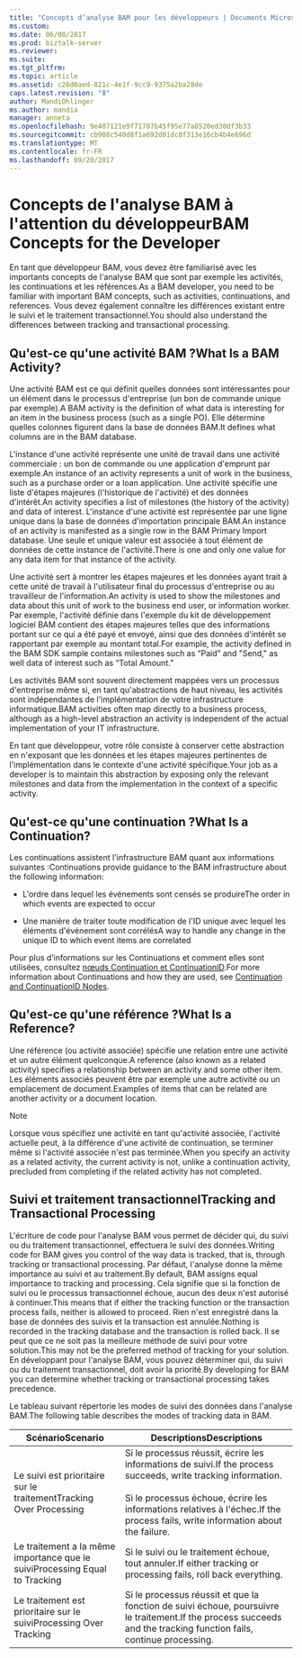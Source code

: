 ```yaml
---
title: "Concepts d’analyse BAM pour les développeurs | Documents Microsoft"
ms.custom: 
ms.date: 06/08/2017
ms.prod: biztalk-server
ms.reviewer: 
ms.suite: 
ms.tgt_pltfrm: 
ms.topic: article
ms.assetid: c26d0aed-821c-4e1f-9cc9-9375a2ba28de
caps.latest.revision: "8"
author: MandiOhlinger
ms.author: mandia
manager: anneta
ms.openlocfilehash: 9e407121e9f71707b45f95e77a8520ed30df3b33
ms.sourcegitcommit: cb908c540d8f1a692d01dc8f313e16cb4b4e696d
ms.translationtype: MT
ms.contentlocale: fr-FR
ms.lasthandoff: 09/20/2017
---
```

# <a name="bam-concepts-for-the-developer"></a><span data-ttu-id="61906-102">Concepts de l'analyse BAM à l'attention du développeur</span><span class="sxs-lookup"><span data-stu-id="61906-102">BAM Concepts for the Developer</span></span>
<span data-ttu-id="61906-103">En tant que développeur BAM, vous devez être familiarisé avec les importants concepts de l'analyse BAM que sont par exemple les activités, les continuations et les références.</span><span class="sxs-lookup"><span data-stu-id="61906-103">As a BAM developer, you need to be familiar with important BAM concepts, such as activities, continuations, and references.</span></span> <span data-ttu-id="61906-104">Vous devez également connaître les différences existant entre le suivi et le traitement transactionnel.</span><span class="sxs-lookup"><span data-stu-id="61906-104">You should also understand the differences between tracking and transactional processing.</span></span>  
  
## <a name="what-is-a-bam-activity"></a><span data-ttu-id="61906-105">Qu'est-ce qu'une activité BAM ?</span><span class="sxs-lookup"><span data-stu-id="61906-105">What Is a BAM Activity?</span></span>  
 <span data-ttu-id="61906-106">Une activité BAM est ce qui définit quelles données sont intéressantes pour un élément dans le processus d'entreprise (un bon de commande unique par exemple).</span><span class="sxs-lookup"><span data-stu-id="61906-106">A BAM activity is the definition of what data is interesting for an item in the business process (such as a single PO).</span></span> <span data-ttu-id="61906-107">Elle détermine quelles colonnes figurent dans la base de données BAM.</span><span class="sxs-lookup"><span data-stu-id="61906-107">It defines what columns are in the BAM database.</span></span>  
  
 <span data-ttu-id="61906-108">L'instance d'une activité représente une unité de travail dans une activité commerciale : un bon de commande ou une application d'emprunt par exemple.</span><span class="sxs-lookup"><span data-stu-id="61906-108">An instance of an activity represents a unit of work in the business, such as a purchase order or a loan application.</span></span> <span data-ttu-id="61906-109">Une activité spécifie une liste d'étapes majeures (l'historique de l'activité) et des données d'intérêt.</span><span class="sxs-lookup"><span data-stu-id="61906-109">An activity specifies a list of milestones (the history of the activity) and data of interest.</span></span> <span data-ttu-id="61906-110">L'instance d'une activité est représentée par une ligne unique dans la base de données d'importation principale BAM.</span><span class="sxs-lookup"><span data-stu-id="61906-110">An instance of an activity is manifested as a single row in the BAM Primary Import database.</span></span> <span data-ttu-id="61906-111">Une seule et unique valeur est associée à tout élément de données de cette instance de l'activité.</span><span class="sxs-lookup"><span data-stu-id="61906-111">There is one and only one value for any data item for that instance of the activity.</span></span>  
  
 <span data-ttu-id="61906-112">Une activité sert à montrer les étapes majeures et les données ayant trait à cette unité de travail à l'utilisateur final du processus d'entreprise ou au travailleur de l'information.</span><span class="sxs-lookup"><span data-stu-id="61906-112">An activity is used to show the milestones and data about this unit of work to the business end user, or information worker.</span></span> <span data-ttu-id="61906-113">Par exemple, l'activité définie dans l'exemple du kit de développement logiciel BAM contient des étapes majeures telles que des informations portant sur ce qui a été payé et envoyé, ainsi que des données d'intérêt se rapportant par exemple au montant total.</span><span class="sxs-lookup"><span data-stu-id="61906-113">For example, the activity defined in the BAM SDK sample contains milestones such as “Paid” and "Send," as well data of interest such as “Total Amount.”</span></span>  
  
 <span data-ttu-id="61906-114">Les activités BAM sont souvent directement mappées vers un processus d'entreprise même si, en tant qu'abstractions de haut niveau, les activités sont indépendantes de l'implémentation de votre infrastructure informatique.</span><span class="sxs-lookup"><span data-stu-id="61906-114">BAM activities often map directly to a business process, although as a high-level abstraction an activity is independent of the actual implementation of your IT infrastructure.</span></span>  
  
 <span data-ttu-id="61906-115">En tant que développeur, votre rôle consiste à conserver cette abstraction en n'exposant que les données et les étapes majeures pertinentes de l'implémentation dans le contexte d'une activité spécifique.</span><span class="sxs-lookup"><span data-stu-id="61906-115">Your job as a developer is to maintain this abstraction by exposing only the relevant milestones and data from the implementation in the context of a specific activity.</span></span>  
  
## <a name="what-is-a-continuation"></a><span data-ttu-id="61906-116">Qu'est-ce qu'une continuation ?</span><span class="sxs-lookup"><span data-stu-id="61906-116">What Is a Continuation?</span></span>  
 <span data-ttu-id="61906-117">Les continuations assistent l'infrastructure BAM quant aux informations suivantes :</span><span class="sxs-lookup"><span data-stu-id="61906-117">Continuations provide guidance to the BAM infrastructure about the following information:</span></span>  
  
-   <span data-ttu-id="61906-118">L'ordre dans lequel les événements sont censés se produire</span><span class="sxs-lookup"><span data-stu-id="61906-118">The order in which events are expected to occur</span></span>  
  
-   <span data-ttu-id="61906-119">Une manière de traiter toute modification de l'ID unique avec lequel les éléments d'événement sont corrélés</span><span class="sxs-lookup"><span data-stu-id="61906-119">A way to handle any change in the unique ID to which event items are correlated</span></span>  
  
 <span data-ttu-id="61906-120">Pour plus d’informations sur les Continuations et comment elles sont utilisées, consultez [nœuds Continuation et ContinuationID](../core/continuation-and-continuationid-nodes.md).</span><span class="sxs-lookup"><span data-stu-id="61906-120">For more information about Continuations and how they are used, see [Continuation and ContinuationID Nodes](../core/continuation-and-continuationid-nodes.md).</span></span>  
  
## <a name="what-is-a-reference"></a><span data-ttu-id="61906-121">Qu'est-ce qu'une référence ?</span><span class="sxs-lookup"><span data-stu-id="61906-121">What Is a Reference?</span></span>  
 <span data-ttu-id="61906-122">Une référence (ou activité associée) spécifie une relation entre une activité et un autre élément quelconque.</span><span class="sxs-lookup"><span data-stu-id="61906-122">A reference (also known as a related activity) specifies a relationship between an activity and some other item.</span></span> <span data-ttu-id="61906-123">Les éléments associés peuvent être par exemple une autre activité ou un emplacement de document.</span><span class="sxs-lookup"><span data-stu-id="61906-123">Examples of items that can be related are another activity or a document location.</span></span>  
  
> [!NOTE]
>  <span data-ttu-id="61906-124">Lorsque vous spécifiez une activité en tant qu'activité associée, l'activité actuelle peut, à la différence d'une activité de continuation, se terminer même si l'activité associée n'est pas terminée.</span><span class="sxs-lookup"><span data-stu-id="61906-124">When you specify an activity as a related activity, the current activity is not, unlike a continuation activity, precluded from completing if the related activity has not completed.</span></span>  
  
## <a name="tracking-and-transactional-processing"></a><span data-ttu-id="61906-125">Suivi et traitement transactionnel</span><span class="sxs-lookup"><span data-stu-id="61906-125">Tracking and Transactional Processing</span></span>  
 <span data-ttu-id="61906-126">L'écriture de code pour l'analyse BAM vous permet de décider qui, du suivi ou du traitement transactionnel, effectuera le suivi des données.</span><span class="sxs-lookup"><span data-stu-id="61906-126">Writing code for BAM gives you control of the way data is tracked, that is, through tracking or transactional processing.</span></span> <span data-ttu-id="61906-127">Par défaut, l'analyse donne la même importance au suivi et au traitement.</span><span class="sxs-lookup"><span data-stu-id="61906-127">By default, BAM assigns equal importance to tracking and processing.</span></span> <span data-ttu-id="61906-128">Cela signifie que si la fonction de suivi ou le processus transactionnel échoue, aucun des deux n'est autorisé à continuer.</span><span class="sxs-lookup"><span data-stu-id="61906-128">This means that if either the tracking function or the transaction process fails, neither is allowed to proceed.</span></span> <span data-ttu-id="61906-129">Rien n'est enregistré dans la base de données des suivis et la transaction est annulée.</span><span class="sxs-lookup"><span data-stu-id="61906-129">Nothing is recorded in the tracking database and the transaction is rolled back.</span></span> <span data-ttu-id="61906-130">Il se peut que ce ne soit pas la meilleure méthode de suivi pour votre solution.</span><span class="sxs-lookup"><span data-stu-id="61906-130">This may not be the preferred method of tracking for your solution.</span></span> <span data-ttu-id="61906-131">En développant pour l'analyse BAM, vous pouvez déterminer qui, du suivi ou du traitement transactionnel, doit avoir la priorité.</span><span class="sxs-lookup"><span data-stu-id="61906-131">By developing for BAM you can determine whether tracking or transactional processing takes precedence.</span></span>  
  
 <span data-ttu-id="61906-132">Le tableau suivant répertorie les modes de suivi des données dans l'analyse BAM.</span><span class="sxs-lookup"><span data-stu-id="61906-132">The following table describes the modes of tracking data in BAM.</span></span>  
  
|<span data-ttu-id="61906-133">Scénario</span><span class="sxs-lookup"><span data-stu-id="61906-133">Scenario</span></span>|<span data-ttu-id="61906-134">Descriptions</span><span class="sxs-lookup"><span data-stu-id="61906-134">Descriptions</span></span>|  
|--------------|------------------|  
|<span data-ttu-id="61906-135">Le suivi est prioritaire sur le traitement</span><span class="sxs-lookup"><span data-stu-id="61906-135">Tracking Over Processing</span></span>|<span data-ttu-id="61906-136">Si le processus réussit, écrire les informations de suivi.</span><span class="sxs-lookup"><span data-stu-id="61906-136">If the process succeeds, write tracking information.</span></span><br /><br /> <span data-ttu-id="61906-137">Si le processus échoue, écrire les informations relatives à l'échec.</span><span class="sxs-lookup"><span data-stu-id="61906-137">If the process fails, write information about the failure.</span></span>|  
|<span data-ttu-id="61906-138">Le traitement a la même importance que le suivi</span><span class="sxs-lookup"><span data-stu-id="61906-138">Processing Equal to Tracking</span></span>|<span data-ttu-id="61906-139">Si le suivi ou le traitement échoue, tout annuler.</span><span class="sxs-lookup"><span data-stu-id="61906-139">If either tracking or processing fails, roll back everything.</span></span>|  
|<span data-ttu-id="61906-140">Le traitement est prioritaire sur le suivi</span><span class="sxs-lookup"><span data-stu-id="61906-140">Processing Over Tracking</span></span>|<span data-ttu-id="61906-141">Si le processus réussit et que la fonction de suivi échoue, poursuivre le traitement.</span><span class="sxs-lookup"><span data-stu-id="61906-141">If the process succeeds and the tracking function fails, continue processing.</span></span>|